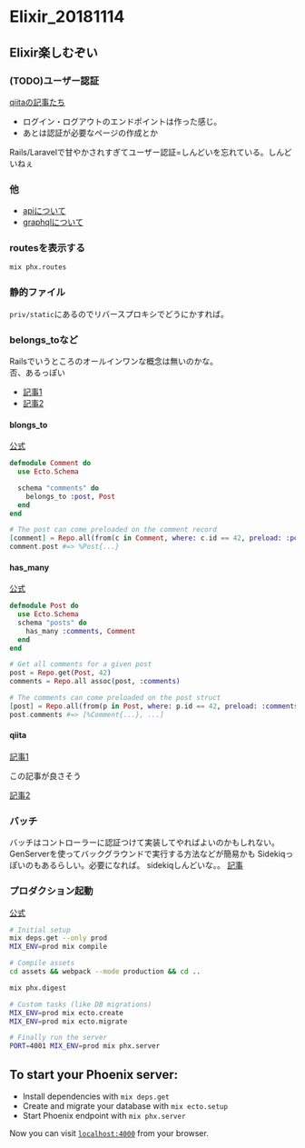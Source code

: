 # Elixir_20181114

## Elixir楽しむぞい

### (TODO)ユーザー認証

[qiitaの記事たち](https://www.one-tab.com/page/pTy8f1UfQS2k2eHBHGiSWg)

* ログイン・ログアウトのエンドポイントは作った感じ。
* あとは認証が必要なページの作成とか

Rails/Laravelで甘やかされすぎてユーザー認証=しんどいを忘れている。しんどいねぇ

### 他

* [apiについて](https://qiita.com/piacere_ex/items/50d847170291c41fef64)
* [graphqlについて](https://qiita.com/piacere_ex/items/b4f57b55663403f9ec8e)

### routesを表示する

```bash
mix phx.routes
```

### 静的ファイル

`priv/static`にあるのでリバースプロキシでどうにかすれば。

### belongs_toなど

Railsでいうところのオールインワンな概念は無いのかな。  
否、あるっぽい
* [記事1](https://kazucocoa.wordpress.com/2015/07/24/elixirphoenixhas_one%E3%82%84belongs_to%E3%81%AE%E9%96%A2%E4%BF%82%E3%81%AB%E3%81%82%E3%82%8B%E3%83%A2%E3%83%87%E3%83%AB%E3%82%92%E3%80%81%E4%BB%96%E6%96%B9%E3%81%AE%E3%83%A2%E3%83%87%E3%83%AB/)
* [記事2](https://stackoverflow.com/questions/34184571/how-to-get-the-belongs-to-association-with-ecto-in-elixir)

#### blongs_to

[公式](https://hexdocs.pm/ecto/Ecto.Schema.html#belongs_to/3)

```elixir
defmodule Comment do
  use Ecto.Schema

  schema "comments" do
    belongs_to :post, Post
  end
end

# The post can come preloaded on the comment record
[comment] = Repo.all(from(c in Comment, where: c.id == 42, preload: :post))
comment.post #=> %Post{...}
```

#### has_many

[公式](https://hexdocs.pm/ecto/Ecto.Schema.html#has_many/3)

```elixir
defmodule Post do
  use Ecto.Schema
  schema "posts" do
    has_many :comments, Comment
  end
end

# Get all comments for a given post
post = Repo.get(Post, 42)
comments = Repo.all assoc(post, :comments)

# The comments can come preloaded on the post struct
[post] = Repo.all(from(p in Post, where: p.id == 42, preload: :comments))
post.comments #=> [%Comment{...}, ...]
```

#### qiita

[記事1](https://qiita.com/yoavlt/items/ffbda1f0397839c5db99)

この記事が良さそう  
  
[記事2](https://qiita.com/techno-tanoC/items/c703a5a90e4133fbea82)

### バッチ

バッチはコントローラーに認証つけて実装してやればよいのかもしれない。
GenServerを使ってバックグラウンドで実行する方法などが簡易かも
Sidekiqっぽいのもあるらしい。必要になれば。
sidekiqしんどいな。。
[記事](https://medium.com/@cschneid/background-jobs-in-elixir-phoenix-60dddf4ce207)


### プロダクション起動

[公式](https://hexdocs.pm/phoenix/deployment.html)

```bash
# Initial setup
mix deps.get --only prod
MIX_ENV=prod mix compile

# Compile assets
cd assets && webpack --mode production && cd ..

mix phx.digest

# Custom tasks (like DB migrations)
MIX_ENV=prod mix ecto.create
MIX_ENV=prod mix ecto.migrate

# Finally run the server
PORT=4001 MIX_ENV=prod mix phx.server
```


## To start your Phoenix server:

  * Install dependencies with `mix deps.get`
  * Create and migrate your database with `mix ecto.setup`
  * Start Phoenix endpoint with `mix phx.server`

Now you can visit [`localhost:4000`](http://localhost:4000) from your browser.


